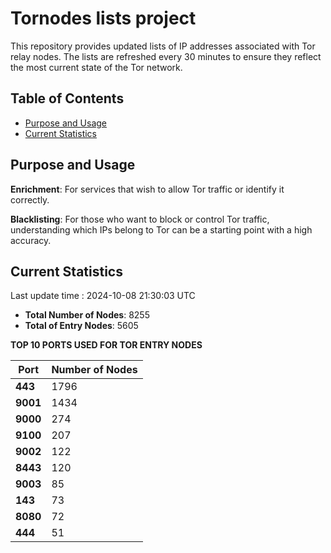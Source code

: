 # Tornodes lists project

This repository provides updated lists of IP addresses associated with Tor relay nodes. The lists are refreshed every 30 minutes to ensure they reflect the most current state of the Tor network.

## Table of Contents

- [Purpose and Usage](#purpose-and-usage)
- [Current Statistics](#current-statistics)


## Purpose and Usage

**Enrichment**: For services that wish to allow Tor traffic or identify it correctly.

**Blacklisting**: For those who want to block or control Tor traffic, understanding which IPs belong to Tor can be a starting point with a high accuracy.

## Current Statistics

Last update time : 2024-10-08 21:30:03 UTC

- **Total Number of Nodes**: 8255
- **Total of Entry Nodes**: 5605

**TOP 10 PORTS USED FOR TOR ENTRY NODES**

| **Port** | **Number of Nodes** |
|------|-----------------|
| **443**   | 1796  |
| **9001**   | 1434  |
| **9000**   | 274  |
| **9100**   | 207  |
| **9002**   | 122  |
| **8443**   | 120  |
| **9003**   | 85  |
| **143**   | 73  |
| **8080**   | 72  |
| **444**   | 51  |

